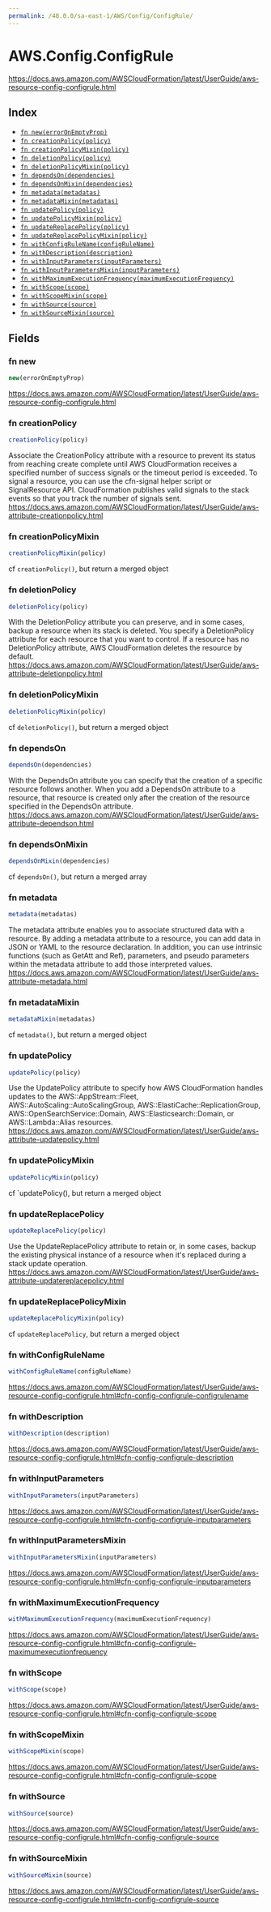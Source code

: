 ```yaml
---
permalink: /48.0.0/sa-east-1/AWS/Config/ConfigRule/
---
```


# AWS.Config.ConfigRule

https://docs.aws.amazon.com/AWSCloudFormation/latest/UserGuide/aws-resource-config-configrule.html

## Index

* [`fn new(errorOnEmptyProp)`](#fn-new)
* [`fn creationPolicy(policy)`](#fn-creationpolicy)
* [`fn creationPolicyMixin(policy)`](#fn-creationpolicymixin)
* [`fn deletionPolicy(policy)`](#fn-deletionpolicy)
* [`fn deletionPolicyMixin(policy)`](#fn-deletionpolicymixin)
* [`fn dependsOn(dependencies)`](#fn-dependson)
* [`fn dependsOnMixin(dependencies)`](#fn-dependsonmixin)
* [`fn metadata(metadatas)`](#fn-metadata)
* [`fn metadataMixin(metadatas)`](#fn-metadatamixin)
* [`fn updatePolicy(policy)`](#fn-updatepolicy)
* [`fn updatePolicyMixin(policy)`](#fn-updatepolicymixin)
* [`fn updateReplacePolicy(policy)`](#fn-updatereplacepolicy)
* [`fn updateReplacePolicyMixin(policy)`](#fn-updatereplacepolicymixin)
* [`fn withConfigRuleName(configRuleName)`](#fn-withconfigrulename)
* [`fn withDescription(description)`](#fn-withdescription)
* [`fn withInputParameters(inputParameters)`](#fn-withinputparameters)
* [`fn withInputParametersMixin(inputParameters)`](#fn-withinputparametersmixin)
* [`fn withMaximumExecutionFrequency(maximumExecutionFrequency)`](#fn-withmaximumexecutionfrequency)
* [`fn withScope(scope)`](#fn-withscope)
* [`fn withScopeMixin(scope)`](#fn-withscopemixin)
* [`fn withSource(source)`](#fn-withsource)
* [`fn withSourceMixin(source)`](#fn-withsourcemixin)

## Fields

### fn new

```ts
new(errorOnEmptyProp)
```

https://docs.aws.amazon.com/AWSCloudFormation/latest/UserGuide/aws-resource-config-configrule.html

### fn creationPolicy

```ts
creationPolicy(policy)
```

Associate the CreationPolicy attribute with a resource to prevent its status from reaching create complete until AWS CloudFormation receives a specified number of success signals or the timeout period is exceeded. To signal a resource, you can use the cfn-signal helper script or SignalResource API. CloudFormation publishes valid signals to the stack events so that you track the number of signals sent. 
https://docs.aws.amazon.com/AWSCloudFormation/latest/UserGuide/aws-attribute-creationpolicy.html

### fn creationPolicyMixin

```ts
creationPolicyMixin(policy)
```

cf `creationPolicy()`, but return a merged object

### fn deletionPolicy

```ts
deletionPolicy(policy)
```

With the DeletionPolicy attribute you can preserve, and in some cases, backup a resource when its stack is deleted. You specify a DeletionPolicy attribute for each resource that you want to control. If a resource has no DeletionPolicy attribute, AWS CloudFormation deletes the resource by default. 
https://docs.aws.amazon.com/AWSCloudFormation/latest/UserGuide/aws-attribute-deletionpolicy.html

### fn deletionPolicyMixin

```ts
deletionPolicyMixin(policy)
```

cf `deletionPolicy()`, but return a merged object

### fn dependsOn

```ts
dependsOn(dependencies)
```

With the DependsOn attribute you can specify that the creation of a specific resource follows another. When you add a DependsOn attribute to a resource, that resource is created only after the creation of the resource specified in the DependsOn attribute. 
https://docs.aws.amazon.com/AWSCloudFormation/latest/UserGuide/aws-attribute-dependson.html

### fn dependsOnMixin

```ts
dependsOnMixin(dependencies)
```

cf `dependsOn()`, but return a merged array

### fn metadata

```ts
metadata(metadatas)
```

The metadata attribute enables you to associate structured data with a resource. By adding a metadata attribute to a resource, you can add data in JSON or YAML to the resource declaration. In addition, you can use intrinsic functions (such as GetAtt and Ref), parameters, and pseudo parameters within the metadata attribute to add those interpreted values. 
https://docs.aws.amazon.com/AWSCloudFormation/latest/UserGuide/aws-attribute-metadata.html

### fn metadataMixin

```ts
metadataMixin(metadatas)
```

cf `metadata()`, but return a merged object

### fn updatePolicy

```ts
updatePolicy(policy)
```

Use the UpdatePolicy attribute to specify how AWS CloudFormation handles updates to the AWS::AppStream::Fleet, AWS::AutoScaling::AutoScalingGroup, AWS::ElastiCache::ReplicationGroup, AWS::OpenSearchService::Domain, AWS::Elasticsearch::Domain, or AWS::Lambda::Alias resources. 
https://docs.aws.amazon.com/AWSCloudFormation/latest/UserGuide/aws-attribute-updatepolicy.html

### fn updatePolicyMixin

```ts
updatePolicyMixin(policy)
```

cf `updatePolicy(), but return a merged object

### fn updateReplacePolicy

```ts
updateReplacePolicy(policy)
```

Use the UpdateReplacePolicy attribute to retain or, in some cases, backup the existing physical instance of a resource when it's replaced during a stack update operation. 
https://docs.aws.amazon.com/AWSCloudFormation/latest/UserGuide/aws-attribute-updatereplacepolicy.html

### fn updateReplacePolicyMixin

```ts
updateReplacePolicyMixin(policy)
```

cf `updateReplacePolicy`, but return a merged object

### fn withConfigRuleName

```ts
withConfigRuleName(configRuleName)
```

https://docs.aws.amazon.com/AWSCloudFormation/latest/UserGuide/aws-resource-config-configrule.html#cfn-config-configrule-configrulename

### fn withDescription

```ts
withDescription(description)
```

https://docs.aws.amazon.com/AWSCloudFormation/latest/UserGuide/aws-resource-config-configrule.html#cfn-config-configrule-description

### fn withInputParameters

```ts
withInputParameters(inputParameters)
```

https://docs.aws.amazon.com/AWSCloudFormation/latest/UserGuide/aws-resource-config-configrule.html#cfn-config-configrule-inputparameters

### fn withInputParametersMixin

```ts
withInputParametersMixin(inputParameters)
```

https://docs.aws.amazon.com/AWSCloudFormation/latest/UserGuide/aws-resource-config-configrule.html#cfn-config-configrule-inputparameters

### fn withMaximumExecutionFrequency

```ts
withMaximumExecutionFrequency(maximumExecutionFrequency)
```

https://docs.aws.amazon.com/AWSCloudFormation/latest/UserGuide/aws-resource-config-configrule.html#cfn-config-configrule-maximumexecutionfrequency

### fn withScope

```ts
withScope(scope)
```

https://docs.aws.amazon.com/AWSCloudFormation/latest/UserGuide/aws-resource-config-configrule.html#cfn-config-configrule-scope

### fn withScopeMixin

```ts
withScopeMixin(scope)
```

https://docs.aws.amazon.com/AWSCloudFormation/latest/UserGuide/aws-resource-config-configrule.html#cfn-config-configrule-scope

### fn withSource

```ts
withSource(source)
```

https://docs.aws.amazon.com/AWSCloudFormation/latest/UserGuide/aws-resource-config-configrule.html#cfn-config-configrule-source

### fn withSourceMixin

```ts
withSourceMixin(source)
```

https://docs.aws.amazon.com/AWSCloudFormation/latest/UserGuide/aws-resource-config-configrule.html#cfn-config-configrule-source
